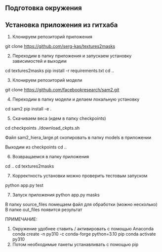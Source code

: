 ## Подготовка окружения



## Установка приложения из гитхаба

1. Клонируем репозиторий приложения

git clone https://github.com/serg-kas/textures2masks

2. Переходим в папку приложения и запускаем установку зависимостей и выходим

cd textures2masks
pip install -r requirements.txt
cd ..

3. Клонируем репозиторий модели

git clone https://github.com/facebookresearch/sam2.git  

4. Переходим в папку модели и делаем локальную установку

cd sam2
pip install -e .

5. Скачиваем веса (идем в папку checkpoints)

сd checkpoints 
./download_ckpts.sh 

Файл sam2_hiera_large.pt скопировать в папку models в приложении

Выходим из checkpoints
cd ..

6. Возвращаемся в папку приложения

cd ..
cd textures2masks

7. Корректность установки можно проверить тестовым запуском

python app.py test

7. Запуск приложения
python app.py masks

В папку source_files помещаем файл для обработки (можно несколько)
В папке out_files появится результат


ПРИМЕЧАНИЕ:
1. Окружение удобнее ставить / активировать с помощью Anaconda
conda create -n py310 -c conda-forge python=3.10 pip
conda activate py310
2. Потом необходимые пакеты устанавливать с помощью pip

